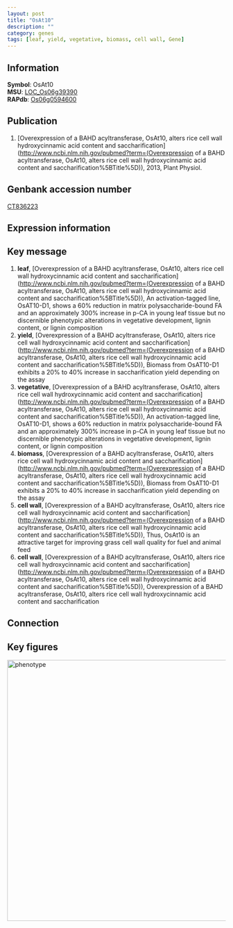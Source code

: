 ```yaml
---
layout: post
title: "OsAt10"
description: ""
category: genes
tags: [leaf, yield, vegetative, biomass, cell wall, Gene]
---
```


## Information
__Symbol__: OsAt10  
__MSU__: [LOC_Os06g39390](http://rice.plantbiology.msu.edu/cgi-bin/ORF_infopage.cgi?orf=LOC_Os06g39390)  
__RAPdb__: [Os06g0594600](http://rapdb.dna.affrc.go.jp/viewer/gbrowse_details/irgsp1?name=Os06g0594600)  

## Publication
1. [Overexpression of a BAHD acyltransferase, OsAt10, alters rice cell wall hydroxycinnamic acid content and saccharification](http://www.ncbi.nlm.nih.gov/pubmed?term=(Overexpression of a BAHD acyltransferase, OsAt10, alters rice cell wall hydroxycinnamic acid content and saccharification%5BTitle%5D)), 2013, Plant Physiol.

## Genbank accession number
[CT836223](http://www.ncbi.nlm.nih.gov/nuccore/CT836223)

## Expression information

## Key message
1. __leaf__, [Overexpression of a BAHD acyltransferase, OsAt10, alters rice cell wall hydroxycinnamic acid content and saccharification](http://www.ncbi.nlm.nih.gov/pubmed?term=(Overexpression of a BAHD acyltransferase, OsAt10, alters rice cell wall hydroxycinnamic acid content and saccharification%5BTitle%5D)),  An activation-tagged line, OsAT10-D1, shows a 60% reduction in matrix polysaccharide-bound FA and an approximately 300% increase in p-CA in young leaf tissue but no discernible phenotypic alterations in vegetative development, lignin content, or lignin composition
2. __yield__, [Overexpression of a BAHD acyltransferase, OsAt10, alters rice cell wall hydroxycinnamic acid content and saccharification](http://www.ncbi.nlm.nih.gov/pubmed?term=(Overexpression of a BAHD acyltransferase, OsAt10, alters rice cell wall hydroxycinnamic acid content and saccharification%5BTitle%5D)),  Biomass from OsAT10-D1 exhibits a 20% to 40% increase in saccharification yield depending on the assay
3. __vegetative__, [Overexpression of a BAHD acyltransferase, OsAt10, alters rice cell wall hydroxycinnamic acid content and saccharification](http://www.ncbi.nlm.nih.gov/pubmed?term=(Overexpression of a BAHD acyltransferase, OsAt10, alters rice cell wall hydroxycinnamic acid content and saccharification%5BTitle%5D)),  An activation-tagged line, OsAT10-D1, shows a 60% reduction in matrix polysaccharide-bound FA and an approximately 300% increase in p-CA in young leaf tissue but no discernible phenotypic alterations in vegetative development, lignin content, or lignin composition
4. __biomass__, [Overexpression of a BAHD acyltransferase, OsAt10, alters rice cell wall hydroxycinnamic acid content and saccharification](http://www.ncbi.nlm.nih.gov/pubmed?term=(Overexpression of a BAHD acyltransferase, OsAt10, alters rice cell wall hydroxycinnamic acid content and saccharification%5BTitle%5D)),  Biomass from OsAT10-D1 exhibits a 20% to 40% increase in saccharification yield depending on the assay
5. __cell wall__, [Overexpression of a BAHD acyltransferase, OsAt10, alters rice cell wall hydroxycinnamic acid content and saccharification](http://www.ncbi.nlm.nih.gov/pubmed?term=(Overexpression of a BAHD acyltransferase, OsAt10, alters rice cell wall hydroxycinnamic acid content and saccharification%5BTitle%5D)),  Thus, OsAt10 is an attractive target for improving grass cell wall quality for fuel and animal feed
6. __cell wall__, [Overexpression of a BAHD acyltransferase, OsAt10, alters rice cell wall hydroxycinnamic acid content and saccharification](http://www.ncbi.nlm.nih.gov/pubmed?term=(Overexpression of a BAHD acyltransferase, OsAt10, alters rice cell wall hydroxycinnamic acid content and saccharification%5BTitle%5D)), Overexpression of a BAHD acyltransferase, OsAt10, alters rice cell wall hydroxycinnamic acid content and saccharification

## Connection

## Key figures
<img src="http://ricencode.github.io/images/OsAt10.pheno.png" alt="phenotype"  style="width: 600px;"/>



